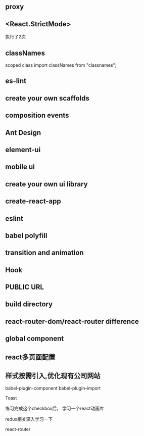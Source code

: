 ## proxy

## <React.StrictMode>
执行了2次

## classNames
scoped class 
import classNames from "classnames";

## es-lint

## create your own scaffolds

## composition events

## Ant Design

## element-ui

## mobile ui

## create your own ui library


## create-react-app

## eslint

## babel polyfill

## transition and animation

## Hook 

## PUBLIC URL

## build directory

## react-router-dom/react-router difference

## global component

## <Redirect>

## react多页面配置

## 样式按需引入,优化现有公司网站
babel-plugin-component
babel-plugin-import

Toast

练习完成这个checkbox后，
学习一个react动画库

redux相关深入学习一下

react-router




